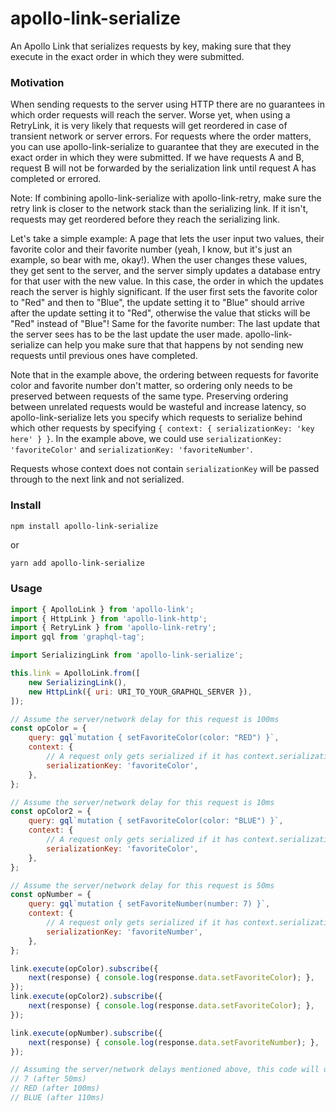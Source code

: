 # apollo-link-serialize

An Apollo Link that serializes requests by key, making sure that they execute in the exact order in which they were submitted.

### Motivation

When sending requests to the server using HTTP there are no guarantees in which order requests will reach the server. Worse yet, when using a RetryLink, it is very likely that requests will get reordered in case of transient network or server errors. For requests where the order matters, you can use apollo-link-serialize to guarantee that they are executed in the exact order in which they were submitted. If we have requests A and B, request B will not be forwarded by the serialization link until request A has completed or errored.

Note: If combining apollo-link-serialize with apollo-link-retry, make sure the retry link is closer to the network stack than the serializing link. If it isn't, requests may get reordered before they reach the serializing link.

Let's take a simple example: A page that lets the user input two values, their favorite color and their favorite number (yeah, I know, but it's just an example, so bear with me, okay!). When the user changes these values, they get sent to the server, and the server simply updates a database entry for that user with the new value. In this case, the order in which the updates reach the server is highly significant. If the user first sets the favorite color to "Red" and then to "Blue", the update setting it to "Blue" should arrive after the update setting it to "Red", otherwise the value that sticks will be "Red" instead of "Blue"! Same for the favorite number: The last update that the server sees has to be the last update the user made. apollo-link-serialize can help you make sure that that happens by not sending new requests until previous ones have completed.

Note that in the example above, the ordering between requests for favorite color and favorite number don't matter, so ordering only needs to be preserved between requests of the same type. Preserving ordering between unrelated requests would be wasteful and increase latency, so apollo-link-serialize lets you specify which requests to serialize behind which other requests by specifying `{ context: { serializationKey: 'key here' } }`. In the example above, we could use `serializationKey: 'favoriteColor'` and `serializationKey: 'favoriteNumber'`.

Requests whose context does not contain `serializationKey` will be passed through to the next link and not serialized.

### Install

```sh
npm install apollo-link-serialize
```

or

```
yarn add apollo-link-serialize
```

### Usage

```js
import { ApolloLink } from 'apollo-link';
import { HttpLink } from 'apollo-link-http';
import { RetryLink } from 'apollo-link-retry';
import gql from 'graphql-tag';

import SerializingLink from 'apollo-link-serialize';

this.link = ApolloLink.from([
    new SerializingLink(),
    new HttpLink({ uri: URI_TO_YOUR_GRAPHQL_SERVER }),
]);

// Assume the server/network delay for this request is 100ms
const opColor = {
    query: gql`mutation { setFavoriteColor(color: "RED") }`,
    context: {
        // A request only gets serialized if it has context.serializationKey
        serializationKey: 'favoriteColor',
    },
};

// Assume the server/network delay for this request is 10ms
const opColor2 = {
    query: gql`mutation { setFavoriteColor(color: "BLUE") }`,
    context: {
        // A request only gets serialized if it has context.serializationKey
        serializationKey: 'favoriteColor',
    },
};

// Assume the server/network delay for this request is 50ms
const opNumber = {
    query: gql`mutation { setFavoriteNumber(number: 7) }`,
    context: {
        // A request only gets serialized if it has context.serializationKey
        serializationKey: 'favoriteNumber',
    },
};

link.execute(opColor).subscribe({
    next(response) { console.log(response.data.setFavoriteColor); },
});
link.execute(opColor2).subscribe({
    next(response) { console.log(response.data.setFavoriteColor); },
});

link.execute(opNumber).subscribe({
    next(response) { console.log(response.data.setFavoriteNumber); },
});

// Assuming the server/network delays mentioned above, this code will output:
// 7 (after 50ms)
// RED (after 100ms)
// BLUE (after 110ms)
```